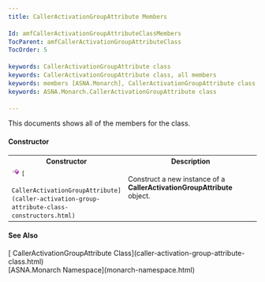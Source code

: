 ```yaml
---
title: CallerActivationGroupAttribute Members

Id: amfCallerActivationGroupAttributeClassMembers
TocParent: amfCallerActivationGroupAttributeClass
TocOrder: 5

keywords: CallerActivationGroupAttribute class
keywords: CallerActivationGroupAttribute class, all members
keywords: members [ASNA.Monarch], CallerActivationGroupAttribute class
keywords: ASNA.Monarch.CallerActivationGroupAttribute class

---
```


This documents shows all of the members for the class. 

#### Constructor
<table class="mytable" cellspacing="0" cellpadding="4" width="90%">
          <colgroup>
            <col width="30%" />
            <col width="70%" />
          </colgroup>
          <tr>
            <th>Constructor</th>
            <th>Description</th>
          </tr>
          <tr valign="top">
            <td>              <img class="hcp4" style="WIDTH: 16px; HEIGHT: 16px" height="16" alt="public method" src="images/methods.bmp" width="16" border="0" />
              <code>[
              CallerActivationGroupAttribute](caller-activation-group-attribute-class-constructors.html)</code>
            </td>
            <td

>Construct a new instance of
            a 
 **CallerActivationGroupAttribute**  object.</td>
          </tr>
</table>

#### See Also
<dl><dt>
        [
        CallerActivationGroupAttribute Class](caller-activation-group-attribute-class.html)
        <br clear="none" />
        [ASNA.Monarch
        Namespace](monarch-namespace.html)
      </dt></dl>

